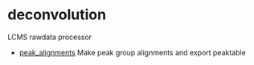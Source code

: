 ﻿# deconvolution

LCMS rawdata processor

+ [peak_alignments](deconvolution/peak_alignments.1) Make peak group alignments and export peaktable
